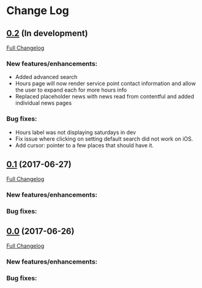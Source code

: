 # Change Log

## [0.2](https://github.com/ndlib/usurper/tree/master) (In development)
[Full Changelog](https://github.com/ndlib/usurper/compare/v0.1.0...master)

### New features/enhancements:
- Added advanced search
- Hours page will now render service point contact information and allow the user to expand each for more hours info
- Replaced placeholder news with news read from contentful and added individual news pages

### Bug fixes:
- Hours label was not displaying saturdays in dev
- Fix issue where clicking on setting default search did not work on
iOS.
- Add cursor: pointer to a few places that should have it.

## [0.1](https://github.com/ndlib/usurper/tree/v0.1.0) (2017-06-27)
[Full Changelog](https://github.com/ndlib/usurper/compare/v0.0.0...v0.1.0)

### New features/enhancements:


### Bug fixes:



## [0.0](https://github.com/ndlib/usurper/tree/v0.0.0) (2017-06-26)
[Full Changelog](https://github.com/ndlib/usurper/compare/ecc77f4fe48fb2de13cc797831ea04c60664441f...v0.0.0)

### New features/enhancements:


### Bug fixes: ###


